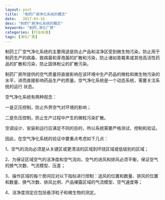 ```yaml
---
layout: post
title:  "制药厂房净化系统的概念"
date:   2017-03-16
desc: "制药厂房净化系统的概念"
keywords: "制药,净化厂房"
categories: [行业标准]
tags: [净化厂房]
---
```


制药工厂空气净化系统的主要用途是防止产品和洁净区受到微生物污染，防止用于制药生产的病毒、致病菌和芽孢菌的扩散和污染，防止诸如青霉素或其他高活性药品的扩散和污染，防止固体粉尘的扩散污染。

制药厂房所提供的空气质量将直接影响在该环境中生产药品的微粒和微生物污染的水平，进而直接影响药品生产的质量。空气净化系统是一个动态系统，需要关注系统的运行 状态。

空气净化系统有两种观念：

一是正压控制，防止外界空气对环境的影响；

二是负压控制，防止生产过程中产生的微粒污染扩散。

空调设计、安装和运行应满足不同的目的，所以系统需要严格测试、控制和验证。

因此，在空气净化系统的验证中要重点考虑如下几点：

1、空气的流向必须是从关键区或更清洁的区域到环绕区域或低级别的区域；

2、为保证区域空气的洁净度和空气流向，空气的进风和排风必须平衡，保证空气的换气次数、气流模型、压差；

3、操作区域的每个房间应对以下指标进行控制：送风的位置和数量、排风的位置和数量、换气次数、排风比例、产品裸露区域的气流模型、空气速度等；
 
4、洁净度测定应包括悬浮粒子和微生物的测定。
